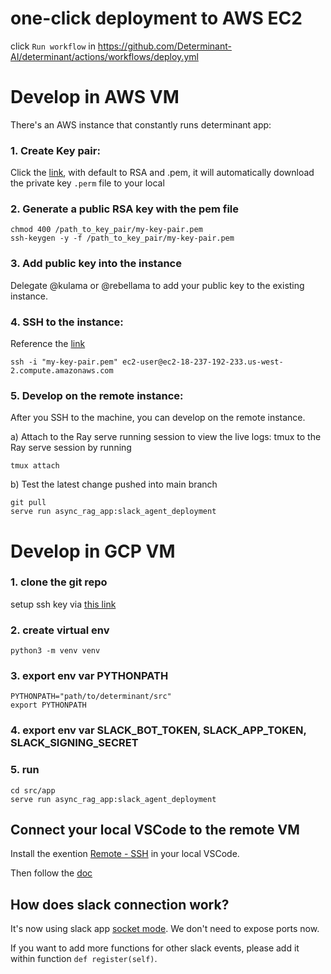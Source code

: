 # one-click deployment to AWS EC2

click `Run workflow` in https://github.com/Determinant-AI/determinant/actions/workflows/deploy.yml

# Develop in AWS VM
There's an AWS instance that constantly runs determinant app:

### 1. Create Key pair: 

Click the [link](https://us-west-2.console.aws.amazon.com/ec2/home?region=us-west-2#CreateKeyPair), with default to RSA and .pem, it will automatically download the private key `.perm` file to your local

### 2. Generate a public RSA key with the pem file
```
chmod 400 /path_to_key_pair/my-key-pair.pem
ssh-keygen -y -f /path_to_key_pair/my-key-pair.pem
```

### 3. Add public key into the instance
Delegate @kulama or @rebellama to add your public key to the existing instance.

### 4. SSH to the instance:
Reference the [link](https://docs.aws.amazon.com/AWSEC2/latest/UserGuide/replacing-key-pair.html)
```
ssh -i "my-key-pair.pem" ec2-user@ec2-18-237-192-233.us-west-2.compute.amazonaws.com
```

### 5. Develop on the remote instance:
After you SSH to the machine, you can develop on the remote instance.

a) Attach to the Ray serve running session to view the live logs:
tmux to the Ray serve session by running
```
tmux attach
```

b) Test the latest change pushed into main branch
```
git pull
serve run async_rag_app:slack_agent_deployment
```

# Develop in GCP VM

### 1. clone the git repo

setup ssh key via [this link](https://docs.github.com/en/github/authenticating-to-github/connecting-to-github-with-ssh)

### 2. create virtual env

```
python3 -m venv venv
```

### 3. export env var PYTHONPATH

```
PYTHONPATH="path/to/determinant/src"
export PYTHONPATH
```

### 4. export env var SLACK_BOT_TOKEN, SLACK_APP_TOKEN, SLACK_SIGNING_SECRET

### 5. run

```
cd src/app
serve run async_rag_app:slack_agent_deployment
```

## Connect your local VSCode to the remote VM
Install the exention [Remote - SSH](https://marketplace.visualstudio.com/items?itemName=ms-vscode-remote.remote-ssh) in your local VSCode. 

Then follow the
[doc](https://code.visualstudio.com/docs/remote/troubleshooting#_configuring-key-based-authentication)
## How does slack connection work?

It's now using slack app [socket mode](https://api.slack.com/apis/connections/socket). We don't need to expose ports now. 

If you want to add more functions for other slack events, please add it within function `def register(self)`.
